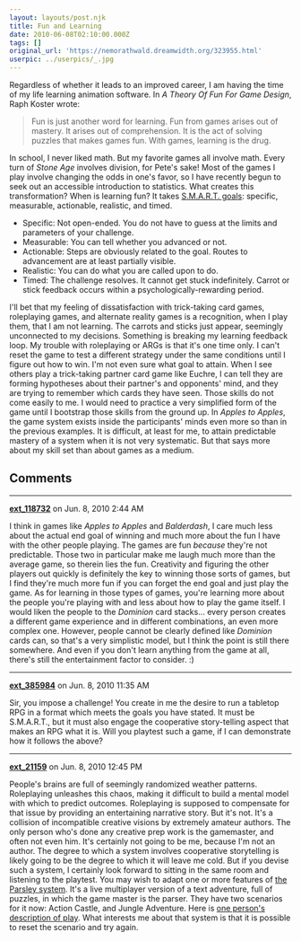 ```yaml
---
layout: layouts/post.njk
title: Fun and Learning
date: 2010-06-08T02:10:00.000Z
tags: []
original_url: 'https://nemorathwald.dreamwidth.org/323955.html'
userpic: ../userpics/_.jpg
---
```

Regardless of whether it leads to an improved career, I am having the time of my life learning animation software. In _A Theory Of Fun For Game Design_, Raph Koster wrote:

> Fun is just another word for learning. Fun from games arises out of mastery. It arises out of comprehension. It is the act of solving puzzles that makes games fun. With games, learning is the drug.

In school, I never liked math. But my favorite games all involve math. Every turn of _Stone Age_ involves division, for Pete's sake! Most of the games I play involve changing the odds in one's favor, so I have recently begun to seek out an accessible introduction to statistics. What creates this transformation? When is learning fun? It takes [S.M.A.R.T. goals](http://www.zacharyburt.com/2010/06/why-games-are-fun-the-psychology-explanation/): specific, measurable, actionable, realistic, and timed.

*   Specific: Not open-ended. You do not have to guess at the limits and parameters of your challenge.
*   Measurable: You can tell whether you advanced or not.
*   Actionable: Steps are obviously related to the goal. Routes to advancement are at least partially visible.
*   Realistic: You can do what you are called upon to do.
*   Timed: The challenge resolves. It cannot get stuck indefinitely. Carrot or stick feedback occurs within a psychologically-rewarding period.

I'll bet that my feeling of dissatisfaction with trick-taking card games, roleplaying games, and alternate reality games is a recognition, when I play them, that I am not learning. The carrots and sticks just appear, seemingly unconnected to my decisions. Something is breaking my learning feedback loop. My trouble with roleplaying or ARGs is that it's one time only. I can't reset the game to test a different strategy under the same conditions until I figure out how to win. I'm not even sure what goal to attain. When I see others play a trick-taking partner card game like Euchre, I can tell they are forming hypotheses about their partner's and opponents' mind, and they are trying to remember which cards they have seen. Those skills do not come easily to me. I would need to practice a very simplified form of the game until I bootstrap those skills from the ground up. In _Apples to Apples_, the game system exists inside the participants' minds even more so than in the previous examples. It is difficult, at least for me, to attain predictable mastery of a system when it is not very systematic. But that says more about my skill set than about games as a medium.

## Comments

---

**[ext_118732](https://www.dreamwidth.org/users/ext_118732)** on Jun. 8, 2010 2:44 AM

I think in games like _Apples to Apples_ and _Balderdash_, I care much less about the actual end goal of winning and much more about the fun I have with the other people playing. The games are fun _because_ they're not predictable. Those two in particular make me laugh much more than the average game, so therein lies the fun. Creativity and figuring the other players out quickly is definitely the key to winning those sorts of games, but I find they're much more fun if you can forget the end goal and just play the game. As for learning in those types of games, you're learning more about the people you're playing with and less about how to play the game itself. I would liken the people to the _Dominion_ card stacks... every person creates a different game experience and in different combinations, an even more complex one. However, people cannot be clearly defined like _Dominion_ cards can, so that's a very simplistic model, but I think the point is still there somewhere. And even if you don't learn anything from the game at all, there's still the entertainment factor to consider. :)

---

**[ext_385984](https://www.dreamwidth.org/users/ext_385984)** on Jun. 8, 2010 11:35 AM

Sir, you impose a challenge! You create in me the desire to run a tabletop RPG in a format which meets the goals you have stated. It must be S.M.A.R.T., but it must also engage the cooperative story-telling aspect that makes an RPG what it is. Will you playtest such a game, if I can demonstrate how it follows the above?

---

**[ext_21159](https://www.dreamwidth.org/users/ext_21159)** on Jun. 8, 2010 12:45 PM

People's brains are full of seemingly randomized weather patterns. Roleplaying unleashes this chaos, making it difficult to build a mental model with which to predict outcomes. Roleplaying is supposed to compensate for that issue by providing an entertaining narrative story. But it's not. It's a collision of incompatible creative visions by extremely amateur authors. The only person who's done any creative prep work is the gamemaster, and often not even him. It's certainly not going to be me, because I'm not an author. The degree to which a system involves cooperative storytelling is likely going to be the degree to which it will leave me cold. But if you devise such a system, I certainly look forward to sitting in the same room and listening to the playtest. You may wish to adapt one or more features of [the Parsley system](http://memento-mori.com/online-store/action-castle/). It's a live multiplayer version of a text adventure, full of puzzles, in which the game master is the parser. They have two scenarios for it now: Action Castle, and Jungle Adventure. Here is [one person's description of play](http://brightinstrument.blogspot.com/2009/09/action-castle.html). What interests me about that system is that it is possible to reset the scenario and try again.
